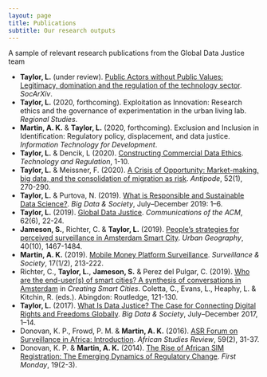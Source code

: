 ```yaml
---
layout: page
title: Publications
subtitle: Our research outputs
---
```


A sample of relevant research publications from the Global Data Justice team

- **Taylor, L.** (under review). [Public Actors without Public Values: Legitimacy, domination and the regulation of the technology sector](https://osf.io/preprints/socarxiv/gtw2x/). _SocArXiv_.
- **Taylor, L.** (2020, forthcoming). Exploitation as Innovation: Research ethics and the governance of experimentation in the urban living lab. _Regional Studies_.
- **Martin, A. K.** & **Taylor, L.** (2020, forthcoming). Exclusion and Inclusion in Identification: Regulatory policy, displacement, and data justice. _Information Technology for Development_.
- **Taylor, L.** & Dencik, L (2020). [Constructing Commercial Data Ethics](https://doi.org/10.26116/techreg.2020.001). _Technology and Regulation_, 1-10. 
- **Taylor, L.** & Meissner, F. (2020). [A Crisis of Opportunity: Market-making, big data, and the consolidation of migration as risk](https://doi.org/10.1111/anti.12583). _Antipode_, 52(1), 270-290.
- **Taylor, L.** & Purtova, N. (2019). [What is Responsible and Sustainable Data Science?](https://doi.org/10.1177%2F2053951719858114). _Big Data & Society_, July–December 2019: 1–6.
- **Taylor, L.** (2019). [Global Data Justice](https://doi.org/10.1145/3325279). _Communications of the ACM_, 62(6), 22-24.
- **Jameson, S.**, Richter, C. & **Taylor, L.** (2019). [People’s strategies for perceived surveillance in Amsterdam Smart City](https://doi.org/10.1080/02723638.2019.1614369). _Urban Geography_, 40(10), 1467-1484.
- **Martin, A. K.** (2019). [Mobile Money Platform Surveillance](https://doi.org/10.24908/ss.v17i1/2.12924). _Surveillance & Society_, 17(1/2), 213-222.
- Richter, C., **Taylor, L.**, **Jameson, S.** & Perez del Pulgar, C. (2019). [Who are the end-user(s) of smart cities? A synthesis of conversations in Amsterdam](https://www.routledge.com/Creating-Smart-Cities-1st-Edition/Coletta-Evans-Heaphy-Kitchin/p/book/9780815396253) in _Creating Smart Cities_. Coletta, C., Evans, L., Heaphy, L. & Kitchin, R. (eds.). Abingdon: Routledge, 121-130.
- **Taylor, L.** (2017). [What Is Data Justice? The Case for Connecting Digital Rights and Freedoms Globally](https://doi.org/10.1177/2053951717736335). _Big Data & Society_, July–December 2017, 1–14.
- Donovan, K. P., Frowd, P. M. & **Martin, A. K.** (2016). [ASR Forum on Surveillance in Africa: Introduction](https://doi.org/10.1017/asr.2016.35). _African Studies Review_, 59(2), 31-37.
- Donovan, K. P. & **Martin, A. K.** (2014). [The Rise of African SIM Registration: The Emerging Dynamics of Regulatory Change](http://dx.doi.org/10.5210/fm.v19i2.4351). _First Monday_, 19(2-3).
